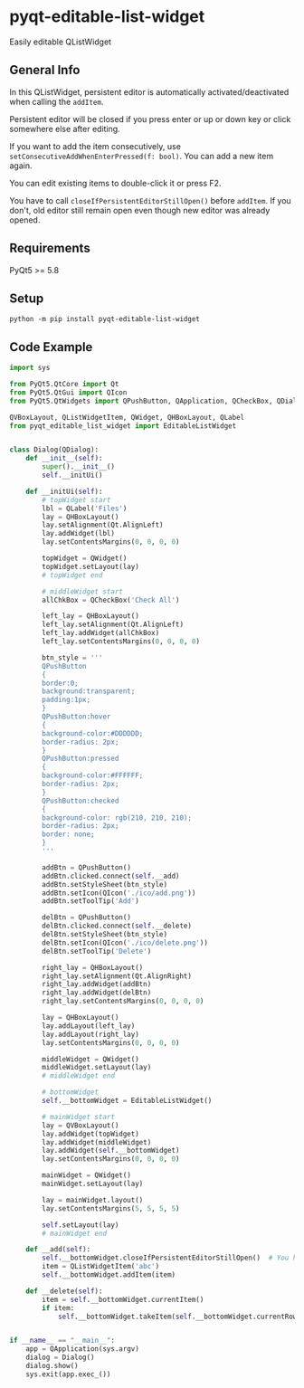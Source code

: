 # pyqt-editable-list-widget
Easily editable QListWidget

## General Info
In this QListWidget, persistent editor is automatically activated/deactivated when calling the `addItem`.

Persistent editor will be closed if you press enter or up or down key or click somewhere else after editing.

If you want to add the item consecutively, use `setConsecutiveAddWhenEnterPressed(f: bool)`. You can add a new item again.

You can edit existing items to double-click it or press F2.

You have to call `closeIfPersistentEditorStillOpen()` before `addItem`. If you don't, old editor still remain open even though new editor was already opened.

## Requirements
PyQt5 >= 5.8

## Setup
`python -m pip install pyqt-editable-list-widget`

## Code Example

```python
import sys

from PyQt5.QtCore import Qt
from PyQt5.QtGui import QIcon
from PyQt5.QtWidgets import QPushButton, QApplication, QCheckBox, QDialog,

QVBoxLayout, QListWidgetItem, QWidget, QHBoxLayout, QLabel
from pyqt_editable_list_widget import EditableListWidget


class Dialog(QDialog):
    def __init__(self):
        super().__init__()
        self.__initUi()

    def __initUi(self):
        # topWidget start
        lbl = QLabel('Files')
        lay = QHBoxLayout()
        lay.setAlignment(Qt.AlignLeft)
        lay.addWidget(lbl)
        lay.setContentsMargins(0, 0, 0, 0)

        topWidget = QWidget()
        topWidget.setLayout(lay)
        # topWidget end

        # middleWidget start
        allChkBox = QCheckBox('Check All')

        left_lay = QHBoxLayout()
        left_lay.setAlignment(Qt.AlignLeft)
        left_lay.addWidget(allChkBox)
        left_lay.setContentsMargins(0, 0, 0, 0)

        btn_style = '''
        QPushButton 
        {
        border:0; 
        background:transparent;
        padding:1px;
        }
        QPushButton:hover
        {
        background-color:#DDDDDD;
        border-radius: 2px;
        }
        QPushButton:pressed
        {
        background-color:#FFFFFF;
        border-radius: 2px;
        }
        QPushButton:checked
        {
        background-color: rgb(210, 210, 210);
        border-radius: 2px;
        border: none;
        }
        '''

        addBtn = QPushButton()
        addBtn.clicked.connect(self.__add)
        addBtn.setStyleSheet(btn_style)
        addBtn.setIcon(QIcon('./ico/add.png'))
        addBtn.setToolTip('Add')

        delBtn = QPushButton()
        delBtn.clicked.connect(self.__delete)
        delBtn.setStyleSheet(btn_style)
        delBtn.setIcon(QIcon('./ico/delete.png'))
        delBtn.setToolTip('Delete')

        right_lay = QHBoxLayout()
        right_lay.setAlignment(Qt.AlignRight)
        right_lay.addWidget(addBtn)
        right_lay.addWidget(delBtn)
        right_lay.setContentsMargins(0, 0, 0, 0)

        lay = QHBoxLayout()
        lay.addLayout(left_lay)
        lay.addLayout(right_lay)
        lay.setContentsMargins(0, 0, 0, 0)

        middleWidget = QWidget()
        middleWidget.setLayout(lay)
        # middleWidget end

        # bottomWidget
        self.__bottomWidget = EditableListWidget()

        # mainWidget start
        lay = QVBoxLayout()
        lay.addWidget(topWidget)
        lay.addWidget(middleWidget)
        lay.addWidget(self.__bottomWidget)
        lay.setContentsMargins(0, 0, 0, 0)

        mainWidget = QWidget()
        mainWidget.setLayout(lay)

        lay = mainWidget.layout()
        lay.setContentsMargins(5, 5, 5, 5)

        self.setLayout(lay)
        # mainWidget end

    def __add(self):
        self.__bottomWidget.closeIfPersistentEditorStillOpen()  # You have to call this.
        item = QListWidgetItem('abc')
        self.__bottomWidget.addItem(item)

    def __delete(self):
        item = self.__bottomWidget.currentItem()
        if item:
            self.__bottomWidget.takeItem(self.__bottomWidget.currentRow())


if __name__ == "__main__":
    app = QApplication(sys.argv)
    dialog = Dialog()
    dialog.show()
    sys.exit(app.exec_())
```
